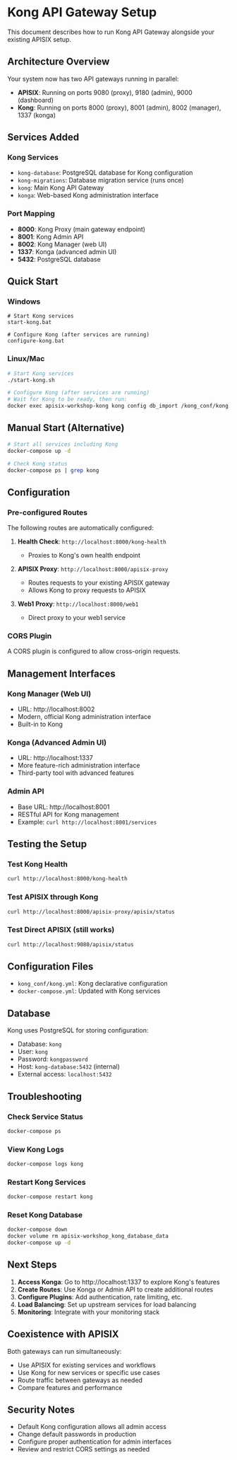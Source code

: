 # Kong API Gateway Setup

This document describes how to run Kong API Gateway alongside your existing APISIX setup.

## Architecture Overview

Your system now has two API gateways running in parallel:

- **APISIX**: Running on ports 9080 (proxy), 9180 (admin), 9000 (dashboard)
- **Kong**: Running on ports 8000 (proxy), 8001 (admin), 8002 (manager), 1337 (konga)

## Services Added

### Kong Services
- `kong-database`: PostgreSQL database for Kong configuration
- `kong-migrations`: Database migration service (runs once)
- `kong`: Main Kong API Gateway
- `konga`: Web-based Kong administration interface

### Port Mapping
- **8000**: Kong Proxy (main gateway endpoint)
- **8001**: Kong Admin API
- **8002**: Kong Manager (web UI)
- **1337**: Konga (advanced admin UI)
- **5432**: PostgreSQL database

## Quick Start

### Windows
```batch
# Start Kong services
start-kong.bat

# Configure Kong (after services are running)
configure-kong.bat
```

### Linux/Mac
```bash
# Start Kong services
./start-kong.sh

# Configure Kong (after services are running)
# Wait for Kong to be ready, then run:
docker exec apisix-workshop-kong kong config db_import /kong_conf/kong.yml
```

## Manual Start (Alternative)

```bash
# Start all services including Kong
docker-compose up -d

# Check Kong status
docker-compose ps | grep kong
```

## Configuration

### Pre-configured Routes
The following routes are automatically configured:

1. **Health Check**: `http://localhost:8000/kong-health`
   - Proxies to Kong's own health endpoint

2. **APISIX Proxy**: `http://localhost:8000/apisix-proxy`
   - Routes requests to your existing APISIX gateway
   - Allows Kong to proxy requests to APISIX

3. **Web1 Proxy**: `http://localhost:8000/web1`
   - Direct proxy to your web1 service

### CORS Plugin
A CORS plugin is configured to allow cross-origin requests.

## Management Interfaces

### Kong Manager (Web UI)
- URL: http://localhost:8002
- Modern, official Kong administration interface
- Built-in to Kong

### Konga (Advanced Admin UI)
- URL: http://localhost:1337
- More feature-rich administration interface
- Third-party tool with advanced features

### Admin API
- Base URL: http://localhost:8001
- RESTful API for Kong management
- Example: `curl http://localhost:8001/services`

## Testing the Setup

### Test Kong Health
```bash
curl http://localhost:8000/kong-health
```

### Test APISIX through Kong
```bash
curl http://localhost:8000/apisix-proxy/apisix/status
```

### Test Direct APISIX (still works)
```bash
curl http://localhost:9080/apisix/status
```

## Configuration Files

- `kong_conf/kong.yml`: Kong declarative configuration
- `docker-compose.yml`: Updated with Kong services

## Database

Kong uses PostgreSQL for storing configuration:
- Database: `kong`
- User: `kong`
- Password: `kongpassword`
- Host: `kong-database:5432` (internal)
- External access: `localhost:5432`

## Troubleshooting

### Check Service Status
```bash
docker-compose ps
```

### View Kong Logs
```bash
docker-compose logs kong
```

### Restart Kong Services
```bash
docker-compose restart kong
```

### Reset Kong Database
```bash
docker-compose down
docker volume rm apisix-workshop_kong_database_data
docker-compose up -d
```

## Next Steps

1. **Access Konga**: Go to http://localhost:1337 to explore Kong's features
2. **Create Routes**: Use Konga or Admin API to create additional routes
3. **Configure Plugins**: Add authentication, rate limiting, etc.
4. **Load Balancing**: Set up upstream services for load balancing
5. **Monitoring**: Integrate with your monitoring stack

## Coexistence with APISIX

Both gateways can run simultaneously:
- Use APISIX for existing services and workflows
- Use Kong for new services or specific use cases
- Route traffic between gateways as needed
- Compare features and performance

## Security Notes

- Default Kong configuration allows all admin access
- Change default passwords in production
- Configure proper authentication for admin interfaces
- Review and restrict CORS settings as needed
